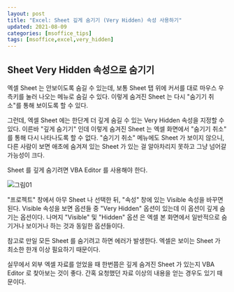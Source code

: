 ```yaml
---
layout: post
title: "Excel: Sheet 깊게 숨기기 (Very Hidden) 속성 사용하기"
updated: 2021-08-09
categories: [msoffice_tips]
tags: [msoffice,excel,very_hidden]
---
```


## Sheet Very Hidden 속성으로 숨기기

엑셀 Sheet 는 안보이도록 숨길 수 있는데, 보통 Sheet 탭 위에 커서를 대로 마우스 우측키를 눌러 나오는 메뉴로 숨길 수 있다. 이렇게 숨겨진 Sheet 는 다시 "숨기기 취소"를 통해 보이도록 할 수 있다.

그런데, 엑셀 Sheet 에는 한단계 더 깊게 숨길 수 있는 Very Hidden 속성을 지정할 수 있다. 이른바 "깊게 숨기기" 인데 이렇게 숨겨진 Sheet 는 엑셀 화면에서 "숨기기 취소" 를 통해 다시 나타나도록 할 수 없다. "숨기기 취소" 메뉴에도 Sheet 가 보이지 않으니, 다른 사람이 보면 애초에 숨겨져 있는 Sheet 가 있는 걸 알아차리지 못하고 그냥 넘어갈 가능성이 크다.

Sheet 를 깊게 숨기려면 VBA Editor 를 사용해야 한다.

![그림01](/img/msoffice/tips/tips-0002.png)

"프로젝트" 창에서 아무 Sheet 나 선택한 뒤, "속성" 창에 있는 Visible 속성을 바꾸면 된다. Visible 속성을 보면 옵션들 중 "Very Hidden" 옵션이 있는데 이 옵션이 깊게 숨기는 옵션이다. 나머지 "Visible" 및 "Hidden" 옵션 은 엑셀 본 화면에서 일반적으로 숨기거나 보이거나 하는 것과 동일한 옵션들이다.

참고로 만일 모든 Sheet 를 숨기려고 하면 에러가 발생한다. 엑셀은 보이는 Sheet 가 최소한 한개 이상 필요하기 때문이다.

실무에서 외부 엑셀 자료를 얻었을 때 한번쯤은 깊게 숨겨진 Sheet 가 있는지 VBA Editor 로 찾아보는 것이 좋다. 간혹 요청했던 자료 이상의 내용을 얻는 경우도 있기 때문이다.

